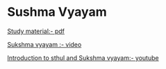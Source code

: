 # Sushma Vyayam


[Study material:- pdf](sukshmavyayam/Sukshma-Vyayam.pdf)

[Sukshma vyayam :- video](sukshmavyayam/VIDEO-2023-09-20-22-15-33.mp4)

[Introduction to sthul and Sukshma vyayam:- youtube](https://youtu.be/6y2HXkZuUWo?si=wvn8gnJCLloJ3q6l)